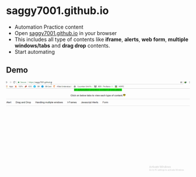 # saggy7001.github.io
- Automation Practice content
- Open [saggy7001.github.io](saggy7001.github.io) in your browser
- This includes all type of contents like **iframe**, **alerts**, **web form**, **multiple windows/tabs** and **drag drop** contents.
- Start automating
## Demo
![](https://github.com/saggy7001/saggy7001.github.io/blob/master/Demo.gif)

